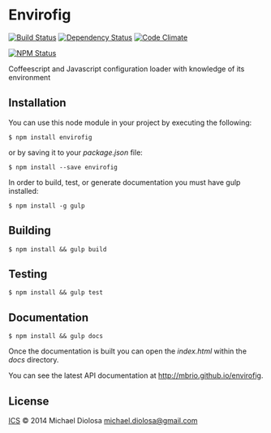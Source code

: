 # Envirofig

[![Build Status](https://travis-ci.org/mbrio/envirofig.svg?branch=master)](https://travis-ci.org/mbrio/envirofig) [![Dependency Status](https://gemnasium.com/mbrio/envirofig.svg)](https://gemnasium.com/mbrio/envirofig) [![Code Climate](https://codeclimate.com/github/mbrio/envirofig/coverage.png)](https://codeclimate.com/github/mbrio/envirofig)

[![NPM Status](https://nodei.co/npm/envirofig.png?downloads=true)](https://npmjs.org/package/envirofig)

Coffeescript and Javascript configuration loader with knowledge of its
environment

## Installation

You can use this node module in your project by executing the following:

```Shell
$ npm install envirofig
```

or by saving it to your *package.json* file:

```Shell
$ npm install --save envirofig
```

In order to build, test, or generate documentation you must have gulp installed:

```Shell
$ npm install -g gulp
```

## Building

```Shell
$ npm install && gulp build
```

## Testing

```Shell
$ npm install && gulp test
```

## Documentation

```Shell
$ npm install && gulp docs
```

Once the documentation is built you can open the *index.html* within the *docs*
directory.

You can see the latest API documentation at http://mbrio.github.io/envirofig.

## License

[ICS](http://opensource.org/licenses/ISC) &copy; 2014 Michael Diolosa
<michael.diolosa@gmail.com>
